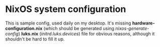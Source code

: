 # NixOS system configuration

This is sample config, used daily on my desktop. It's missing **hardware-configuration.nix** (which should be generated using *nixos-generate-config*) **luks.nix** (_initrd.luks.devices_) file for obvious reasons, although it shouldn't be hard to fill it up.
